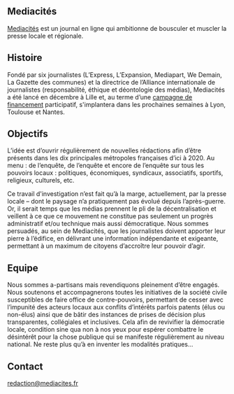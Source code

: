 
## Mediacités 

[Mediacités](https://www.mediacites.fr/) est un journal en ligne qui ambitionne de bousculer et muscler la presse locale et régionale.  

## Histoire

Fondé par six journalistes (L’Express, L’Expansion, Mediapart, We Demain, La Gazette des communes) et la directrice de l’Alliance internationale de journalistes (responsabilité, éthique et déontologie des médias), Mediacités a été lancé en décembre à Lille et, au terme d’une [campagne de financement](https://fr.ulule.com/mediacites/)  participatif, s'implantera dans les prochaines semaines à Lyon, Toulouse et Nantes.

## Objectifs

L’idée est d’ouvrir régulièrement de nouvelles rédactions afin d’être présents dans les dix principales métropoles françaises d’ici à 2020. Au menu : de l’enquête, de l’enquête et encore de l’enquête sur tous les pouvoirs locaux : politiques, économiques, syndicaux, associatifs, sportifs, religieux, culturels, etc.

Ce travail d'investigation n’est fait qu’à la marge, actuellement, par la presse locale – dont le paysage n’a pratiquement pas évolué depuis l’après-guerre. Or, il serait temps que les médias prennent le pli de la décentralisation et veillent à ce que ce mouvement ne constitue pas seulement un progrès administratif et/ou technique mais aussi démocratique. Nous sommes persuadés, au sein de Mediacités, que les journalistes doivent apporter leur pierre à l’édifice, en délivrant une information indépendante et exigeante, permettant à un maximum de citoyens d’accroître leur pouvoir d’agir.

## Equipe

Nous sommes a-partisans mais revendiquons pleinement d’être engagés. Nous soutenons et accompagnerons toutes les initiatives de la société civile susceptibles de faire office de contre-pouvoirs, permettant de cesser avec l’impunité des acteurs locaux aux conflits d’intérêts parfois patents (élus ou non-élus) ainsi que de bâtir des instances de prises de décision plus transparentes, collégiales et inclusives. Cela afin de revivifier la démocratie locale, condition sine qua non à nos yeux pour espérer combattre le désintérêt pour la chose publique qui se manifeste régulièrement au niveau national. Ne reste plus qu’à en inventer les modalités pratiques… 

## Contact 

[redaction@mediacites.fr](mailto:redaction@mediacites.fr) 

